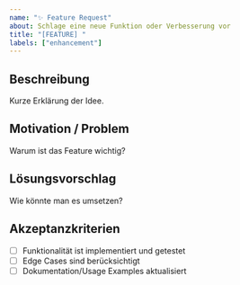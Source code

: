 ```yaml
---
name: "✨ Feature Request"
about: Schlage eine neue Funktion oder Verbesserung vor
title: "[FEATURE] "
labels: ["enhancement"]
---
```


## Beschreibung

Kurze Erklärung der Idee.

## Motivation / Problem

Warum ist das Feature wichtig?

## Lösungsvorschlag

Wie könnte man es umsetzen?

## Akzeptanzkriterien

- [ ] Funktionalität ist implementiert und getestet
- [ ] Edge Cases sind berücksichtigt
- [ ] Dokumentation/Usage Examples aktualisiert
